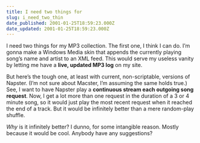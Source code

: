 ```yaml
---
title: I need two things for
slug: i_need_two_thin
date_published: 2001-01-25T18:59:23.000Z
date_updated: 2001-01-25T18:59:23.000Z
---
```


I need two things for my MP3 collection. The first one, I think I can do. I’m gonna make a Windows Media skin that appends the currently playing song’s name and artist to an XML feed. This would serve my useless vanity by letting me have a **live, updated MP3 log** on my site.

But here’s the tough one, at least with current, non-scriptable, versions of Napster. (I’m not sure about Macster, I’m assuming the same holds true.) See, I want to have Napster play a **continuous stream each outgoing song request**. Now, I get a lot more than one request in the duration of a 3 or 4 minute song, so it would just play the most recent request when it reached the end of a track. But it would be infinitely better than a mere random-play shuffle.

*Why* is it infinitely better? I dunno, for some intangible reason. Mostly because it would be cool. Anybody have any suggestions?
